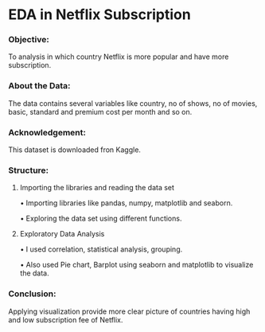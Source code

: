 # EDA in Netflix Subscription
### Objective:
   To analysis in which country Netflix is more popular and have more subscription.
### About the Data:
 The data contains several variables like country, no of shows, no of movies, basic, standard and premium cost per month and so on.
### Acknowledgement:
   This dataset is downloaded fron Kaggle.
### Structure:
 1. Importing the libraries and reading the data set
 
     •	Importing libraries like pandas, numpy, matplotlib and seaborn.

     •	Exploring the data set using different functions.
       
 2. Exploratory Data Analysis
 
     •	I used correlation, statistical analysis, grouping.

     •	Also used Pie chart, Barplot using seaborn and matplotlib to visualize the data.
### Conclusion:
   Applying visualization provide more clear picture of countries having high and low subscription fee of Netflix.

